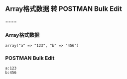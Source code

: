 ## Array格式数据 转 POSTMAN Bulk Edit

====
### Array格式数据
```
array("a" => "123", "b" => "456")
```

### POSTMAN Bulk Edit
```
a:123
b:456
```